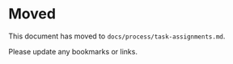 # Moved

This document has moved to `docs/process/task-assignments.md`.

Please update any bookmarks or links.
